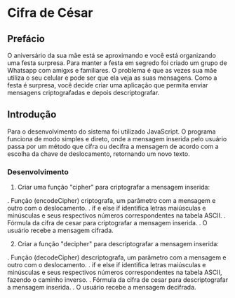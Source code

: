 # Cifra de César

## Prefácio

O aniversário da sua mãe está se aproximando e você está organizando uma festa
surpresa. Para manter a festa em segredo foi criado um grupo de Whatsapp com
amigxs e familiares. O problema é que as vezes sua mãe utiliza o seu celular
e pode ser que ela veja as suas mensagens. Como a festa é surpresa, você
decide criar uma aplicação que permita enviar mensagens criptografadas e depois
descriptografar. 

## Introdução

Para o desenvolvimento do sistema foi utilizado JavaScript. O programa funciona de modo simples e direto, onde a mensagem inserida pelo usuário passa por um método que cifra ou decifra a mensagem de acordo com a escolha da chave de deslocamento, retornando um novo texto.

### Desenvolvimento

1) Criar uma função "cipher" para criptografar a mensagem inserida:

. Função (encodeCipher) criptografa, um parâmetro com a mensagem e outro com o deslocamento.
. if e else if identifica letras maiúsculas e minúsculas e seus respectivos números correspondentes na tabela ASCII.
. Fórmula da cifra de cesar para criptografar a mensagem inserida.
. O usuário recebe a mensagem cifrada.

2) Criar a função "decipher" para descriptografar a mensagem inserida:

. Função (decodeCipher) descriptografa, um parâmetro com a mensagem e outro com o deslocamento.
. if e else if identifica letras maiúsculas e minúsculas e seus respectivos números correspondentes na tabela ASCII, fazendo o caminho inverso.
. Fórmula da cifra de cesar para descriptografar a mensagem inserida.
. O usuário recebe a mensagem decifrada.

















